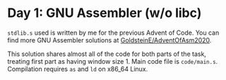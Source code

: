 # Day 1: GNU Assembler (w/o libc)

`stdlib.s` used is written by me for the previous Advent of Code. You can find more GNU Assembler solutions at [GoldsteinE/AdventOfAsm2020].

This solution shares almost all of the code for both parts of the task, treating first part as having window size 1. Main code file is `code/main.s`. Compilation requires `as` and `ld` on x86_64 Linux.

[GoldsteinE/AdventOfAsm2020]: https://github.com/GoldsteinE/AdventOfAsm2020
